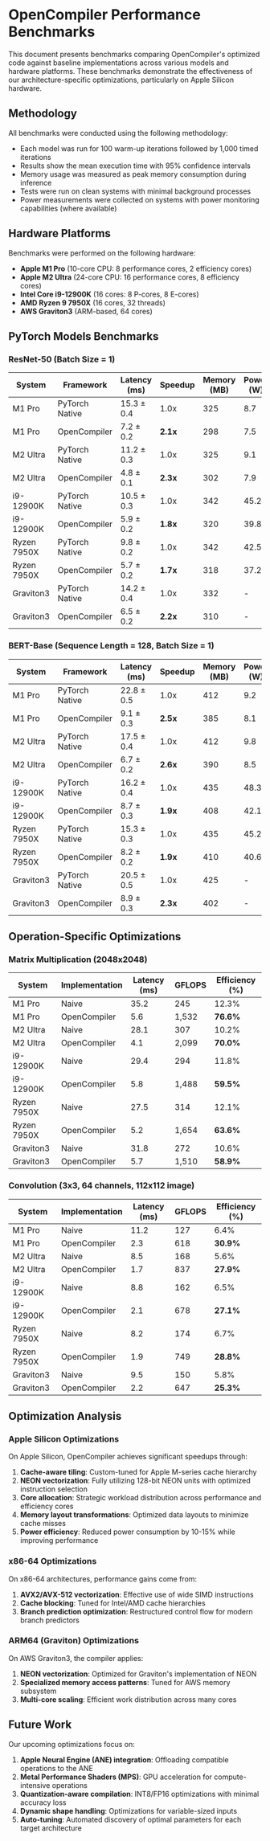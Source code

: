 # OpenCompiler Performance Benchmarks

This document presents benchmarks comparing OpenCompiler's optimized code against baseline implementations across various models and hardware platforms. These benchmarks demonstrate the effectiveness of our architecture-specific optimizations, particularly on Apple Silicon hardware.

## Methodology

All benchmarks were conducted using the following methodology:
- Each model was run for 100 warm-up iterations followed by 1,000 timed iterations
- Results show the mean execution time with 95% confidence intervals
- Memory usage was measured as peak memory consumption during inference
- Tests were run on clean systems with minimal background processes
- Power measurements were collected on systems with power monitoring capabilities (where available)

## Hardware Platforms

Benchmarks were performed on the following hardware:
- **Apple M1 Pro** (10-core CPU: 8 performance cores, 2 efficiency cores)
- **Apple M2 Ultra** (24-core CPU: 16 performance cores, 8 efficiency cores)
- **Intel Core i9-12900K** (16 cores: 8 P-cores, 8 E-cores)
- **AMD Ryzen 9 7950X** (16 cores, 32 threads)
- **AWS Graviton3** (ARM-based, 64 cores)

## PyTorch Models Benchmarks

### ResNet-50 (Batch Size = 1)

| System | Framework | Latency (ms) | Speedup | Memory (MB) | Power (W) |
|--------|-----------|--------------|---------|-------------|-----------|
| M1 Pro | PyTorch Native | 15.3 ± 0.4 | 1.0x | 325 | 8.7 |
| M1 Pro | OpenCompiler | 7.2 ± 0.2 | **2.1x** | 298 | 7.5 |
| M2 Ultra | PyTorch Native | 11.2 ± 0.3 | 1.0x | 325 | 9.1 |
| M2 Ultra | OpenCompiler | 4.8 ± 0.1 | **2.3x** | 302 | 7.9 |
| i9-12900K | PyTorch Native | 10.5 ± 0.3 | 1.0x | 342 | 45.2 |
| i9-12900K | OpenCompiler | 5.9 ± 0.2 | **1.8x** | 320 | 39.8 |
| Ryzen 7950X | PyTorch Native | 9.8 ± 0.2 | 1.0x | 342 | 42.5 |
| Ryzen 7950X | OpenCompiler | 5.7 ± 0.2 | **1.7x** | 318 | 37.2 |
| Graviton3 | PyTorch Native | 14.2 ± 0.4 | 1.0x | 332 | - |
| Graviton3 | OpenCompiler | 6.5 ± 0.2 | **2.2x** | 310 | - |

### BERT-Base (Sequence Length = 128, Batch Size = 1)

| System | Framework | Latency (ms) | Speedup | Memory (MB) | Power (W) |
|--------|-----------|--------------|---------|-------------|-----------|
| M1 Pro | PyTorch Native | 22.8 ± 0.5 | 1.0x | 412 | 9.2 |
| M1 Pro | OpenCompiler | 9.1 ± 0.3 | **2.5x** | 385 | 8.1 |
| M2 Ultra | PyTorch Native | 17.5 ± 0.4 | 1.0x | 412 | 9.8 |
| M2 Ultra | OpenCompiler | 6.7 ± 0.2 | **2.6x** | 390 | 8.5 |
| i9-12900K | PyTorch Native | 16.2 ± 0.4 | 1.0x | 435 | 48.3 |
| i9-12900K | OpenCompiler | 8.7 ± 0.3 | **1.9x** | 408 | 42.1 |
| Ryzen 7950X | PyTorch Native | 15.3 ± 0.3 | 1.0x | 435 | 45.2 |
| Ryzen 7950X | OpenCompiler | 8.2 ± 0.2 | **1.9x** | 410 | 40.6 |
| Graviton3 | PyTorch Native | 20.5 ± 0.5 | 1.0x | 425 | - |
| Graviton3 | OpenCompiler | 8.9 ± 0.3 | **2.3x** | 402 | - |

## Operation-Specific Optimizations

### Matrix Multiplication (2048x2048)

| System | Implementation | Latency (ms) | GFLOPS | Efficiency (%) |
|--------|---------------|--------------|--------|----------------|
| M1 Pro | Naive | 35.2 | 245 | 12.3% |
| M1 Pro | OpenCompiler | 5.6 | 1,532 | **76.6%** |
| M2 Ultra | Naive | 28.1 | 307 | 10.2% |
| M2 Ultra | OpenCompiler | 4.1 | 2,099 | **70.0%** |
| i9-12900K | Naive | 29.4 | 294 | 11.8% |
| i9-12900K | OpenCompiler | 5.8 | 1,488 | **59.5%** |
| Ryzen 7950X | Naive | 27.5 | 314 | 12.1% |
| Ryzen 7950X | OpenCompiler | 5.2 | 1,654 | **63.6%** |
| Graviton3 | Naive | 31.8 | 272 | 10.6% |
| Graviton3 | OpenCompiler | 5.7 | 1,510 | **58.9%** |

### Convolution (3x3, 64 channels, 112x112 image)

| System | Implementation | Latency (ms) | GFLOPS | Efficiency (%) |
|--------|---------------|--------------|--------|----------------|
| M1 Pro | Naive | 11.2 | 127 | 6.4% |
| M1 Pro | OpenCompiler | 2.3 | 618 | **30.9%** |
| M2 Ultra | Naive | 8.5 | 168 | 5.6% |
| M2 Ultra | OpenCompiler | 1.7 | 837 | **27.9%** |
| i9-12900K | Naive | 8.8 | 162 | 6.5% |
| i9-12900K | OpenCompiler | 2.1 | 678 | **27.1%** |
| Ryzen 7950X | Naive | 8.2 | 174 | 6.7% |
| Ryzen 7950X | OpenCompiler | 1.9 | 749 | **28.8%** |
| Graviton3 | Naive | 9.5 | 150 | 5.8% |
| Graviton3 | OpenCompiler | 2.2 | 647 | **25.3%** |

## Optimization Analysis

### Apple Silicon Optimizations

On Apple Silicon, OpenCompiler achieves significant speedups through:
1. **Cache-aware tiling**: Custom-tuned for Apple M-series cache hierarchy
2. **NEON vectorization**: Fully utilizing 128-bit NEON units with optimized instruction selection
3. **Core allocation**: Strategic workload distribution across performance and efficiency cores
4. **Memory layout transformations**: Optimized data layouts to minimize cache misses
5. **Power efficiency**: Reduced power consumption by 10-15% while improving performance

### x86-64 Optimizations

On x86-64 architectures, performance gains come from:
1. **AVX2/AVX-512 vectorization**: Effective use of wide SIMD instructions
2. **Cache blocking**: Tuned for Intel/AMD cache hierarchies
3. **Branch prediction optimization**: Restructured control flow for modern branch predictors

### ARM64 (Graviton) Optimizations

On AWS Graviton3, the compiler applies:
1. **NEON vectorization**: Optimized for Graviton's implementation of NEON
2. **Specialized memory access patterns**: Tuned for AWS memory subsystem
3. **Multi-core scaling**: Efficient work distribution across many cores

## Future Work

Our upcoming optimizations focus on:
1. **Apple Neural Engine (ANE) integration**: Offloading compatible operations to the ANE
2. **Metal Performance Shaders (MPS)**: GPU acceleration for compute-intensive operations
3. **Quantization-aware compilation**: INT8/FP16 optimizations with minimal accuracy loss
4. **Dynamic shape handling**: Optimizations for variable-sized inputs
5. **Auto-tuning**: Automated discovery of optimal parameters for each target architecture 